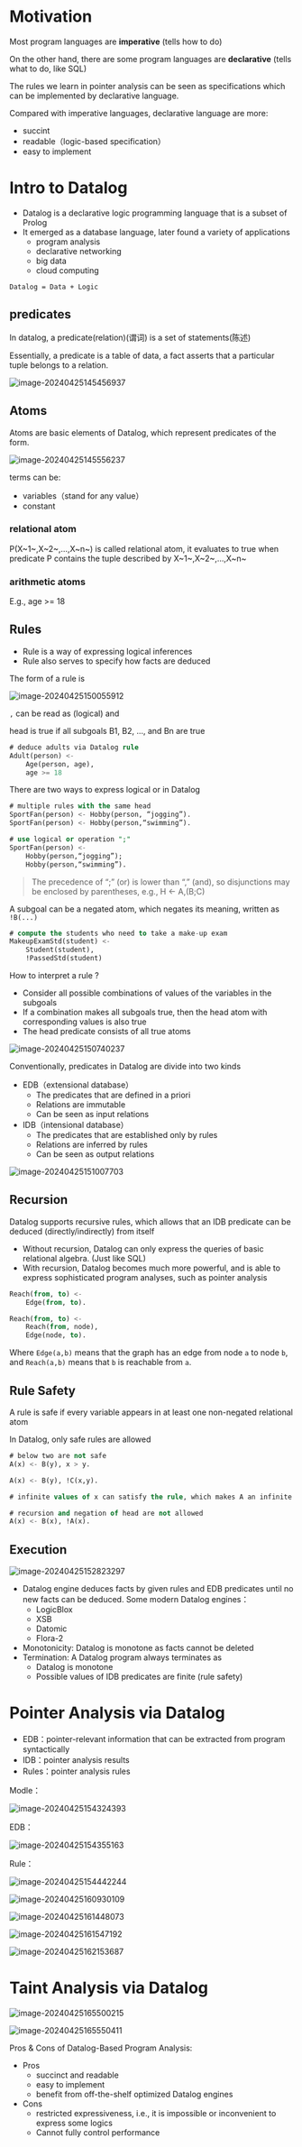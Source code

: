 # Motivation

Most program languages are **imperative** (tells how to do)

On the other hand, there are some program languages are **declarative** (tells what to do, like SQL)

The rules we learn in pointer analysis can be seen as specifications which can be implemented by declarative language.

Compared with imperative languages, declarative language are more:

* succint
* readable（logic-based specification）
* easy to implement

# Intro to Datalog

* Datalog is a declarative logic programming language that is a subset of Prolog
* It emerged as a database language, later found a variety of applications
  * program analysis
  * declarative networking
  * big data
  * cloud computing

`Datalog = Data + Logic`

## predicates

In datalog, a predicate(relation)(谓词) is a set of statements(陈述)

Essentially, a predicate is a table of data, a fact asserts that a particular tuple belongs to a relation.

![image-20240425145456937](./../.gitbook/assets/image-20240425145456937.png)

## Atoms

Atoms are basic elements of Datalog, which represent predicates of the form.

![image-20240425145556237](./../.gitbook/assets/image-20240425145556237.png)

terms can be:

* variables（stand for any value）
* constant

### relational atom

P(X~1~,X~2~,…,X~n~) is called relational atom, it evaluates to true when predicate P contains the tuple described by X~1~,X~2~,…,X~n~

### arithmetic atoms

E.g., age >= 18

## Rules

* Rule is a way of expressing logical inferences
* Rule also serves to specify how facts are deduced

The form of a rule is

![image-20240425150055912](./../.gitbook/assets/image-20240425150055912.png)

`,` can be read as (logical) and

head is true if all subgoals B1, B2, ..., and Bn are true

```sql
# deduce adults via Datalog rule
Adult(person) <-
	Age(person, age),
	age >= 18
```

There are two ways to express logical or in Datalog

```sql
# multiple rules with the same head
SportFan(person) <- Hobby(person, “jogging”).
SportFan(person) <- Hobby(person,“swimming”).

# use logical or operation ";"
SportFan(person) <-
    Hobby(person,“jogging”);
    Hobby(person,“swimming”).
```

> The precedence of “;” (or) is lower than “,” (and), so disjunctions may be enclosed by parentheses, e.g., H <- A,(B;C)

A subgoal can be a negated atom, which negates its meaning, written as `!B(...)`

```sql
# compute the students who need to take a make-up exam
MakeupExamStd(student) <-
    Student(student),
    !PassedStd(student)
```

How to interpret a rule ?

* Consider all possible combinations of values of the variables in the subgoals
* If a combination makes all subgoals true, then the head atom with corresponding values is also true
* The head predicate consists of all true atoms

![image-20240425150740237](./../.gitbook/assets/image-20240425150740237.png)

Conventionally, predicates in Datalog are divide into two kinds

* EDB（extensional database）
  * The predicates that are defined in a priori
  * Relations are immutable
  * Can be seen as input relations
* IDB（intensional database）
  * The predicates that are established only by rules
  * Relations are inferred by rules
  * Can be seen as output relations

![image-20240425151007703](./../.gitbook/assets/image-20240425151007703.png)

## Recursion

Datalog supports recursive rules, which allows that an IDB predicate can be deduced (directly/indirectly) from itself

* Without recursion, Datalog can only express the queries of basic relational algebra. (Just like SQL)
* With recursion, Datalog becomes much more powerful, and is able to express sophisticated program analyses, such as pointer analysis

```sql
Reach(from, to) <-
	Edge(from, to).

Reach(from, to) <-
	Reach(from, node),
	Edge(node, to).
```

Where `Edge(a,b)` means that the graph has an edge from node `a` to node `b`, and `Reach(a,b)` means that `b` is reachable from `a`.

## Rule Safety

A rule is safe if every variable appears in at least one non-negated relational atom

In Datalog, only safe rules are allowed

```sql
# below two are not safe
A(x) <- B(y), x > y.

A(x) <- B(y), !C(x,y).

# infinite values of x can satisfy the rule, which makes A an infinite relation

# recursion and negation of head are not allowed
A(x) <- B(x), !A(x).
```

## Execution

![image-20240425152823297](./../.gitbook/assets/image-20240425152823297.png)

* Datalog engine deduces facts by given rules and EDB predicates until no new facts can be deduced. Some modern Datalog engines：
  * LogicBlox
  * XSB
  * Datomic
  * Flora-2
* Monotonicity: Datalog is monotone as facts cannot be deleted
* Termination: A Datalog program always terminates as
  * Datalog is monotone
  * Possible values of IDB predicates are finite (rule safety)

# Pointer Analysis via Datalog

* EDB：pointer-relevant information that can be extracted from program syntactically
* IDB：pointer analysis results
* Rules：pointer analysis rules

Modle：

![image-20240425154324393](./../.gitbook/assets/image-20240425154324393.png)

EDB：

![image-20240425154355163](./../.gitbook/assets/image-20240425154355163.png)

Rule：

![image-20240425154442244](./../.gitbook/assets/image-20240425154442244.png)

![image-20240425160930109](./../.gitbook/assets/image-20240425160930109.png)

![image-20240425161448073](./../.gitbook/assets/image-20240425161448073.png)

![image-20240425161547192](./../.gitbook/assets/image-20240425161547192.png)

![image-20240425162153687](./../.gitbook/assets/image-20240425162153687.png)

# Taint Analysis via Datalog

![image-20240425165500215](./../.gitbook/assets/image-20240425165500215.png)

![image-20240425165550411](./../.gitbook/assets/image-20240425165550411.png)

Pros & Cons of Datalog-Based Program Analysis:

* Pros
  * succinct and readable
  * easy to implement
  * benefit from off-the-shelf optimized Datalog engines
* Cons
  * restricted expressiveness, i.e., it is impossible or inconvenient to express some logics
  * Cannot fully control performance